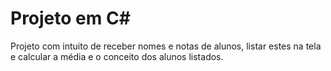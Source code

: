 # Projeto em C#

Projeto com intuito de receber nomes e notas de alunos, listar estes na tela e calcular a média e o conceito dos alunos listados.
